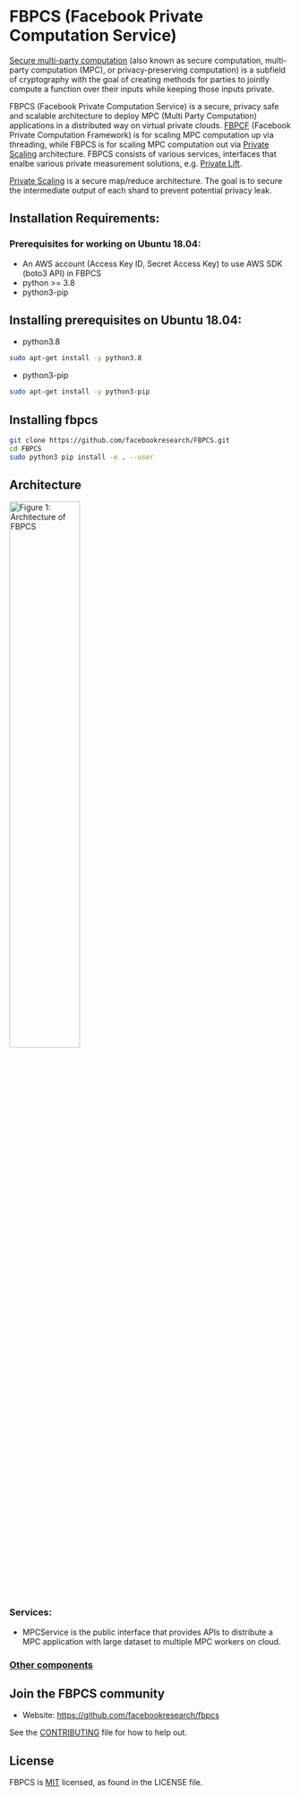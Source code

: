 # FBPCS (Facebook Private Computation Service)
[Secure multi-party computation](https://en.wikipedia.org/wiki/Secure_multi-party_computation) (also known as secure computation, multi-party computation (MPC), or privacy-preserving computation) is a subfield of cryptography with the goal of creating methods for parties to jointly compute a function over their inputs while keeping those inputs private.

FBPCS (Facebook Private Computation Service) is a secure, privacy safe and scalable architecture to deploy MPC (Multi Party Computation) applications in a distributed way on virtual private clouds. [FBPCF](https://github.com/facebookresearch/fbpcf) (Facebook Private Computation Framework) is for scaling MPC computation up via threading, while FBPCS is for scaling MPC computation out via [Private Scaling](https://github.com/facebookresearch/FBPCS/blob/main/docs/PrivateScaling.md) architecture. FBPCS consists of various services, interfaces that enalbe various private measurement solutions, e.g. [Private Lift](https://github.com/facebookresearch/fbpcf/blob/master/docs/PrivateLift.md).

[Private Scaling](https://github.com/facebookresearch/FBPCS/blob/main/docs/PrivateScaling.md) is a secure map/reduce architecture. The goal is to secure the intermediate output of each shard to prevent potential privacy leak.

## Installation Requirements:
### Prerequisites for working on Ubuntu 18.04:
* An AWS account (Access Key ID, Secret Access Key) to use AWS SDK (boto3 API) in FBPCS
* python >= 3.8
* python3-pip

## Installing prerequisites on Ubuntu 18.04:
* python3.8
```sh
sudo apt-get install -y python3.8
```
* python3-pip
```sh
sudo apt-get install -y python3-pip
```
## Installing fbpcs
```sh
git clone https://github.com/facebookresearch/FBPCS.git
cd FBPCS
sudo python3 pip install -e . --user
```

## Architecture
<img src="https://github.com/facebookresearch/FBPCS/blob/main/docs/PCSArch.jpg?raw=true" alt="Figure 1: Architecture of FBPCS" width="50%" height="50%">

### Services:

* MPCService is the public interface that provides APIs to distribute a MPC application with large dataset to multiple MPC workers on cloud.


### [Other components](https://github.com/facebookresearch/FBPCS/blob/main/docs/FBPCSComponents.md)

## Join the FBPCS community
* Website: https://github.com/facebookresearch/fbpcs

See the [CONTRIBUTING](CONTRIBUTING.md) file for how to help out.

## License
FBPCS is [MIT](LICENSE) licensed, as found in the LICENSE file.

